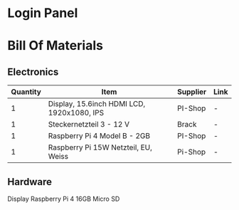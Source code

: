 # Login Panel

# Bill Of Materials

## Electronics
| Quantity | Item | Supplier | Link |
|-|-|-|-|
| 1 |Display, 15.6inch HDMI LCD, 1920x1080, IPS | PI-Shop | -|
|1 |Steckernetzteil 3 - 12 V|Brack|-|
|1|Raspberry Pi 4 Model B - 2GB| PI-Shop|-|
|1|Raspberry Pi 15W Netzteil, EU, Weiss|Pi-Shop|-|

## Hardware

Display
Raspberry Pi 4
16GB Micro SD
